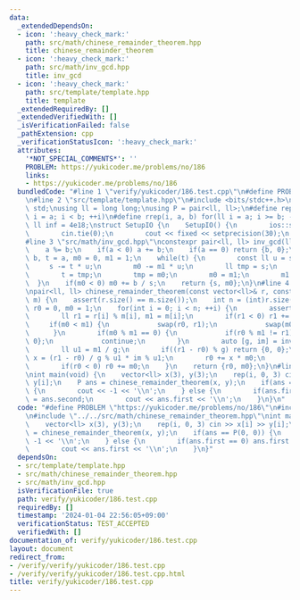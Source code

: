 ```yaml
---
data:
  _extendedDependsOn:
  - icon: ':heavy_check_mark:'
    path: src/math/chinese_remainder_theorem.hpp
    title: chinese_remainder_theorem
  - icon: ':heavy_check_mark:'
    path: src/math/inv_gcd.hpp
    title: inv_gcd
  - icon: ':heavy_check_mark:'
    path: src/template/template.hpp
    title: template
  _extendedRequiredBy: []
  _extendedVerifiedWith: []
  _isVerificationFailed: false
  _pathExtension: cpp
  _verificationStatusIcon: ':heavy_check_mark:'
  attributes:
    '*NOT_SPECIAL_COMMENTS*': ''
    PROBLEM: https://yukicoder.me/problems/no/186
    links:
    - https://yukicoder.me/problems/no/186
  bundledCode: "#line 1 \"verify/yukicoder/186.test.cpp\"\n#define PROBLEM \"https://yukicoder.me/problems/no/186\"\
    \n#line 2 \"src/template/template.hpp\"\n#include <bits/stdc++.h>\nusing namespace\
    \ std;\nusing ll = long long;\nusing P = pair<ll, ll>;\n#define rep(i, a, b) for(ll\
    \ i = a; i < b; ++i)\n#define rrep(i, a, b) for(ll i = a; i >= b; --i)\nconstexpr\
    \ ll inf = 4e18;\nstruct SetupIO {\n    SetupIO() {\n        ios::sync_with_stdio(0);\n\
    \        cin.tie(0);\n        cout << fixed << setprecision(30);\n    }\n} setup_io;\n\
    #line 3 \"src/math/inv_gcd.hpp\"\nconstexpr pair<ll, ll> inv_gcd(ll a, ll b) {\n\
    \    a %= b;\n    if(a < 0) a += b;\n    if(a == 0) return {b, 0};\n    ll s =\
    \ b, t = a, m0 = 0, m1 = 1;\n    while(t) {\n        const ll u = s / t;\n   \
    \     s -= t * u;\n        m0 -= m1 * u;\n        ll tmp = s;\n        s = t;\n\
    \        t = tmp;\n        tmp = m0;\n        m0 = m1;\n        m1 = tmp;\n  \
    \  }\n    if(m0 < 0) m0 += b / s;\n    return {s, m0};\n}\n#line 4 \"src/math/chinese_remainder_theorem.hpp\"\
    \npair<ll, ll> chinese_remainder_theorem(const vector<ll>& r, const vector<ll>&\
    \ m) {\n    assert(r.size() == m.size());\n    int n = (int)r.size();\n    ll\
    \ r0 = 0, m0 = 1;\n    for(int i = 0; i < n; ++i) {\n        assert(m[i] >= 1);\n\
    \        ll r1 = r[i] % m[i], m1 = m[i];\n        if(r1 < 0) r1 += m[i];\n   \
    \     if(m0 < m1) {\n            swap(r0, r1);\n            swap(m0, m1);\n  \
    \      }\n        if(m0 % m1 == 0) {\n            if(r0 % m1 != r1) return {0,\
    \ 0};\n            continue;\n        }\n        auto [g, im] = inv_gcd(m0, m1);\n\
    \        ll u1 = m1 / g;\n        if((r1 - r0) % g) return {0, 0};\n        ll\
    \ x = (r1 - r0) / g % u1 * im % u1;\n        r0 += x * m0;\n        m0 *= u1;\n\
    \        if(r0 < 0) r0 += m0;\n    }\n    return {r0, m0};\n}\n#line 4 \"verify/yukicoder/186.test.cpp\"\
    \nint main(void) {\n    vector<ll> x(3), y(3);\n    rep(i, 0, 3) cin >> x[i] >>\
    \ y[i];\n    P ans = chinese_remainder_theorem(x, y);\n    if(ans == P(0, 0))\
    \ {\n        cout << -1 << '\\n';\n    } else {\n        if(ans.first == 0) ans.first\
    \ = ans.second;\n        cout << ans.first << '\\n';\n    }\n}\n"
  code: "#define PROBLEM \"https://yukicoder.me/problems/no/186\"\n#include \"../../src/template/template.hpp\"\
    \n#include \"../../src/math/chinese_remainder_theorem.hpp\"\nint main(void) {\n\
    \    vector<ll> x(3), y(3);\n    rep(i, 0, 3) cin >> x[i] >> y[i];\n    P ans\
    \ = chinese_remainder_theorem(x, y);\n    if(ans == P(0, 0)) {\n        cout <<\
    \ -1 << '\\n';\n    } else {\n        if(ans.first == 0) ans.first = ans.second;\n\
    \        cout << ans.first << '\\n';\n    }\n}"
  dependsOn:
  - src/template/template.hpp
  - src/math/chinese_remainder_theorem.hpp
  - src/math/inv_gcd.hpp
  isVerificationFile: true
  path: verify/yukicoder/186.test.cpp
  requiredBy: []
  timestamp: '2024-01-04 22:56:05+09:00'
  verificationStatus: TEST_ACCEPTED
  verifiedWith: []
documentation_of: verify/yukicoder/186.test.cpp
layout: document
redirect_from:
- /verify/verify/yukicoder/186.test.cpp
- /verify/verify/yukicoder/186.test.cpp.html
title: verify/yukicoder/186.test.cpp
---
```

